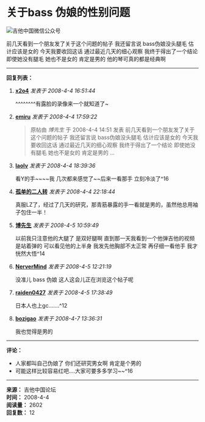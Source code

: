 # 关于bass 伪娘的性别问题

![吉他中国微信公众号](https://www.guitarschina.com/1/gc8.jpg)

前几天看到一个朋友发了关于这个问题的帖子 我还留言说 bass伪娘没头腿毛 估计应该是女的 今天我要收回这话 通过最近几天的细心观察 我终于得出了一个结论 即使她没有腿毛 她也不是女的 肯定是男的 他的琴可真的都是经典啊

---

**回复列表：**

1. **[x2o4](space-uid-145024.html)** _发表于 2008-4-4 16:51:44_

   ^^^^^^^^有露脸的录像来一个就知道了~

2. **[emiru](space-uid-422270.html)** _发表于 2008-4-4 17:59:22_

   > 原帖由 _博先生_ 于 2008-4-4 14:51 发表 前几天看到一个朋友发了关于这个问题的帖子 我还留言说 bass伪娘没头腿毛 估计应该是女的 今天我要收回这话 通过最近几天的细心观察 我终于得出了一个结论 即使她没有腿毛 她也不是女的 肯定是男的 ...

3. **[laolv](space-uid-347283.html)** _发表于 2008-4-4 18:39:36_

   看Y的手~~~~我 几次都来感觉了~~后来一看那手 立刻冷淡了^16

4. **[孤单的二人转](space-uid-167915.html)** _发表于 2008-4-4 22:18:44_

   真服LZ了，经过了几天的研究，那青筋暴露的手一看就是男的，虽然他总用袖子包住一半！

5. **[博先生](space-uid-297036.html)** _发表于 2008-4-5 10:59:49_

   以前我只注意他的大腿了 是双好腿啊 直到那一天我看到一个他弹吉他的视频是站着弹的 可以看见他的上半身 我发先他胸部不太正常 再仔细一看他手 我才恍然大悟^14

6. **[NerverMind](space-uid-414018.html)** _发表于 2008-4-5 12:21:19_

   没准儿 bass 伪娘 这人这会儿正在浏览这个帖子呢

7. **[raiden0427](space-uid-383548.html)** _发表于 2008-4-5 17:38:49_

   日本人也上gc.......^12

8. **[bozigao](space-uid-422030.html)** _发表于 2008-4-7 13:36:31_

   我也觉得是男的

---

**评论：**
- 人家都叫自己伪娘了 你们还研究男女啊 肯定是个男的
- 可能这样比较容易红吧....大家可要多多学习~~^16

---

**来源：** 吉他中国论坛  
**时间：** 2008-4-4  
**阅读量：** 2602  
**回复数：** 12